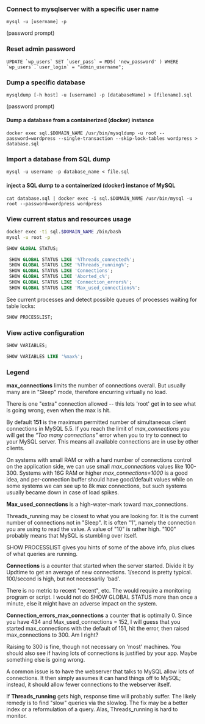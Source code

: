 ### Connect to mysqlserver with a specific user name
```
mysql -u [username] -p
```
(password prompt)
### Reset admin password
```
UPDATE `wp_users` SET `user_pass` = MD5( 'new_password' ) WHERE `wp_users`.`user_login` = "admin_username";
```
### Dump a specific database
```
mysqldump [-h host] -u [username] -p [databaseName] > [filename].sql
```
(password prompt)

#### Dump a database from  a containerized (docker) instance 
```
docker exec sql.$DOMAIN_NAME /usr/bin/mysqldump -u root --password=wordpress --single-transaction --skip-lock-tables wordpress > database.sql
```

### Import a database from SQL dump
```
mysql -u username -p database_name < file.sql
```
#### inject a SQL dump to a containerized (docker) instance of MySQL
```
cat database.sql | docker exec -i sql.$DOMAIN_NAME /usr/bin/mysql -u root --password=wordpress wordpress
```

### View current status and resources usage

```bash
docker exec -ti sql.$DOMAIN_NAME /bin/bash
mysql -u root -p
```

```sql
SHOW GLOBAL STATUS;
```
```sql
 SHOW GLOBAL STATUS LIKE '%Threads_connected%';
 SHOW GLOBAL STATUS LIKE '%Threads_running%';
 SHOW GLOBAL STATUS LIKE 'Connections';
 SHOW GLOBAL STATUS LIKE 'Aborted_c%';
 SHOW GLOBAL STATUS LIKE 'Connection_errors%';
 SHOW GLOBAL STATUS LIKE 'Max_used_connections%';
```

See current processes and detect possible queues of processes waiting for table locks:
```sql
SHOW PROCESSLIST;
```
### View active configuration
```sql
SHOW VARIABLES; 
```

```sql
SHOW VARIABLES LIKE '%max%'; 
```

### Legend
**max_connections** limits the number of connections overall. But usually many are in "Sleep" mode, therefore encurring virtually no load.

There is one "extra" connection allowed -- this lets 'root' get in to see what is going wrong, even when the max is hit.

By default **151** is the maximum permitted number of simultaneous client connections in MySQL 5.5. If you reach the limit of *max_connections* you will get the *“Too many connections”* error when you to try to connect to your MySQL server. This means all available connections are in use by other clients.

On systems with small RAM or with a hard number of connections control on the application side, we can use small *max_connections* values like 100-300. Systems with 16G RAM or higher *max_connections=1000* is a good idea, and per-connection buffer should have good/default values while on some systems we can see up to 8k max connections, but such systems usually became down in case of load spikes.



**Max_used_connections** is a high-water-mark toward max_connections.

Threads_running may be closest to what you are looking for. It is the current number of connections not in "Sleep". It is often "1", namely the connection you are using to read the value. A value of "10" is rather high. "100" probably means that MySQL is stumbling over itself.

SHOW PROCESSLIST gives you hints of some of the above info, plus clues of what queries are running.

**Connections** is a counter that started when the server started. Divide it by Updtime to get an average of new connections. 1/second is pretty typical. 100/second is high, but not necessarily 'bad'.

There is no metric to recent "recent", etc. The would require a monitoring program or script. I would not do SHOW GLOBAL STATUS more than once a minute, else it might have an adverse impact on the system.

**Connection_errors_max_connections** a counter that is optimally 0. Since you have 434 and Max_used_connections = 152, I will guess that you started max_connections with the default of 151, hit the error, then raised max_connections to 300. Am I right?

Raising to 300 is fine, though not necessary on 'most' machines. You should also see if having lots of connections is justified by your app. Maybe something else is going wrong.

A common issue is to have the webserver that talks to MySQL allow lots of connections. It then simply assumes it can hand things off to MySQL; instead, it should allow fewer connections to the webserver itself.

If **Threads_running** gets high, response time will probably suffer. The likely remedy is to find "slow" queries via the slowlog. The fix may be a better index or a reformulation of a query. Alas, Threads_running is hard to monitor.